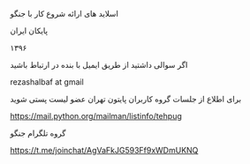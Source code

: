 اسلاید های ارائه شروع کار با جنگو

پایکان ایران 

۱۳۹۶


اگر سوالی داشتید از طریق ایمیل با بنده در ارتباط باشید

rezashalbaf at gmail

برای اطلاع از جلسات گروه کاربران پایتون تهران عضو لیست پستی شوید

https://mail.python.org/mailman/listinfo/tehpug

گروه تلگرام جنگو

https://t.me/joinchat/AgVaFkJG593Ff9xWDmUKNQ
